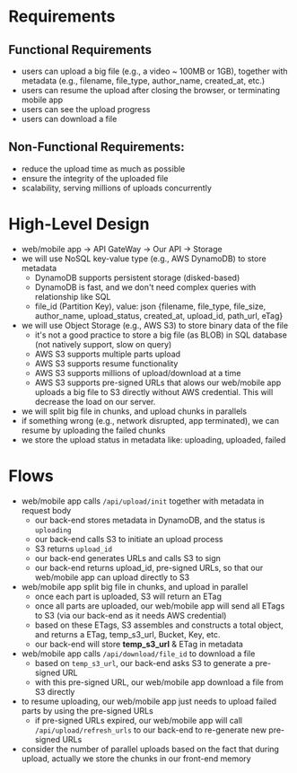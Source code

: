 # Requirements

## Functional Requirements
- users can upload a big file (e.g., a video ~ 100MB or 1GB), together with metadata (e.g., filename, file_type, author_name, created_at, etc.)
- users can resume the upload after closing the browser, or terminating mobile app
- users can see the upload progress
- users can download a file

## Non-Functional Requirements:
- reduce the upload time as much as possible
- ensure the integrity of the uploaded file 
- scalability, serving millions of uploads concurrently

# High-Level Design

- web/mobile app -> API GateWay -> Our API -> Storage
- we will use NoSQL key-value type (e.g., AWS DynamoDB) to store metadata
  - DynamoDB supports persistent storage (disked-based)
  - DynamoDB is fast, and we don't need complex queries with relationship like SQL
  - file_id (Partition Key), value: json {filename, file_type, file_size, author_name, upload_status, created_at, upload_id, path_url, eTag}
- we will use Object Storage (e.g., AWS S3) to store binary data of the file
  - it's not a good practice to store a big file (as BLOB) in SQL database (not natively support, slow on query)
  - AWS S3 supports multiple parts upload
  - AWS S3 supports resume functionality
  - AWS S3 supports millions of upload/download at a time
  - AWS S3 supports pre-signed URLs that alows our web/mobile app uploads a big file to S3 directly without AWS credential. This will decrease the load on our server.
- we will split big file in chunks, and upload chunks in parallels
- if something wrong (e.g., network disrupted, app terminated), we can resume by uploading the failed chunks
- we store the upload status in metadata like: uploading, uploaded, failed

# Flows
- web/mobile app calls `/api/upload/init` together with metadata in request body
  - our back-end stores metadata in DynamoDB, and the status is `uploading`
  - our back-end calls S3 to initiate an upload process
  - S3 returns `upload_id`
  - our back-end generates URLs and calls S3 to sign
  - our back-end returns upload_id, pre-signed URLs, so that our web/mobile app can upload directly to S3
- web/mobile app split big file in chunks, and upload in parallel
  - once each part is uploaded, S3 will return an ETag
  - once all parts are uploaded, our web/mobile app will send all ETags to S3 (via our back-end as it needs AWS credential)
  - based on these ETags, S3 assembles and constructs a total object, and returns a ETag, temp_s3_url, Bucket, Key, etc.
  - our back-end will store **temp_s3_url** & ETag in metadata
- web/mobile app calls `/api/download/file_id` to download a file
  - based on `temp_s3_url`, our back-end asks S3 to generate a pre-signed URL
  - with this pre-signed URL, our web/mobile app download a file from S3 directly
- to resume uploading, our web/mobile app just needs to upload failed parts by using the pre-signed URLs
  - if pre-signed URLs expired, our web/mobile app will call `/api/upload/refresh_urls` to our back-end to re-generate new pre-signed URLs
- consider the number of parallel uploads based on the fact that during upload, actually we store the chunks in our front-end memory










